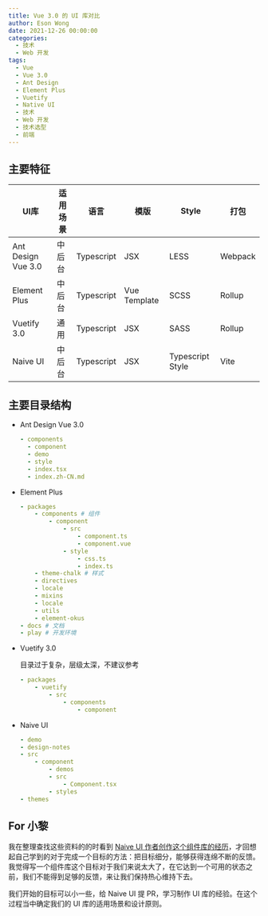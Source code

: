 ```yaml
---
title: Vue 3.0 的 UI 库对比
author: Eson Wong
date: 2021-12-26 00:00:00
categories:
  - 技术
  - Web 开发
tags:
  - Vue
  - Vue 3.0
  - Ant Design
  - Element Plus
  - Vuetify
  - Native UI
  - 技术
  - Web 开发
  - 技术选型
  - 前端
---
```




## 主要特征

|UI库|适用场景|语言|模版|Style|打包
|---|---|---|---|---|---|
Ant Design Vue 3.0|中后台|Typescript|JSX|LESS|Webpack|
Element Plus|中后台|Typescript|Vue Template|SCSS|Rollup|
Vuetify 3.0|通用|Typescript|JSX|SASS|Rollup|
Naive UI|中后台|Typescript|JSX|Typescript Style|Vite|

<!-- more -->

## 主要目录结构

* Ant Design Vue 3.0
  
	```yml
	- components
	  - component
      - demo
      - style
      - index.tsx
      - index.zh-CN.md
	```

* Element Plus
  
  ```yml
  - packages
      - components # 组件
          - component
              - src
                  - component.ts
                  - component.vue
              - style
                  - css.ts 
                  - index.ts
      - theme-chalk # 样式
      - directives
      - locale
      - mixins
      - locale
      - utils
      - element-okus
  - docs # 文档 
  - play # 开发环境
  ```

* Vuetify 3.0
  
  目录过于复杂，层级太深，不建议参考
  ```yml
  - packages
      - vuetify
          - src
              - components
                  - component
  ```

* Naive UI
  
  ```yml
  - demo
  - design-notes
  - src
      - component
          - demos
          - src
              - Component.tsx
          - styles
  - themes
  ```

## For 小黎

我在整理查找这些资料的的时看到 [Naive UI 作者创作这个组件库的经历](https://www.zhihu.com/question/463736268/answer/1928240435)，才回想起自己学到的对于完成一个目标的方法：把目标细分，能够获得连绵不断的反馈。我觉得写一个组件库这个目标对于我们来说太大了，在它达到一个可用的状态之前，我们不能得到足够的反馈，来让我们保持热心维持下去。

我们开始的目标可以小一些，给 Naive UI 提 PR，学习制作 UI 库的经验。在这个过程当中确定我们的 UI 库的适用场景和设计原则。

